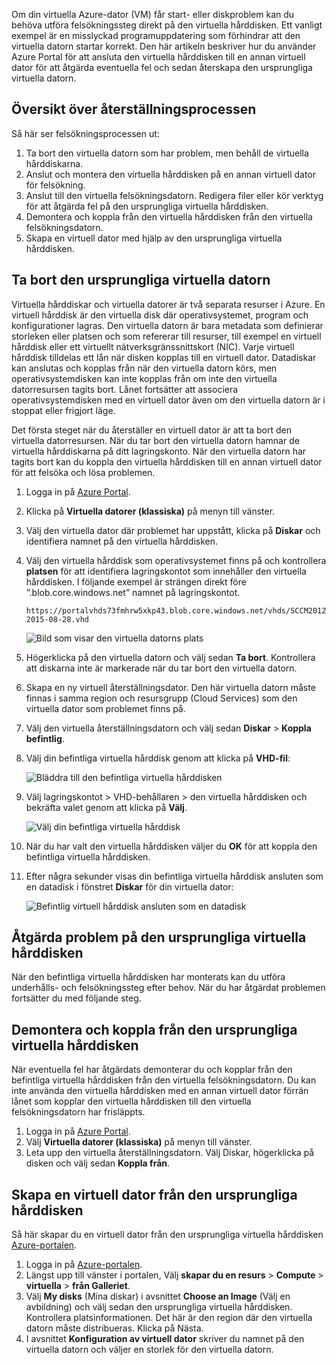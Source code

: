 Om din virtuella Azure-dator (VM) får start- eller diskproblem kan du behöva utföra felsökningssteg direkt på den virtuella hårddisken. Ett vanligt exempel är en misslyckad programuppdatering som förhindrar att den virtuella datorn startar korrekt. Den här artikeln beskriver hur du använder Azure Portal för att ansluta den virtuella hårddisken till en annan virtuell dator för att åtgärda eventuella fel och sedan återskapa den ursprungliga virtuella datorn.


## <a name="recovery-process-overview"></a>Översikt över återställningsprocessen
Så här ser felsökningsprocessen ut:

1. Ta bort den virtuella datorn som har problem, men behåll de virtuella hårddiskarna.
2. Anslut och montera den virtuella hårddisken på en annan virtuell dator för felsökning.
3. Anslut till den virtuella felsökningsdatorn. Redigera filer eller kör verktyg för att åtgärda fel på den ursprungliga virtuella hårddisken.
4. Demontera och koppla från den virtuella hårddisken från den virtuella felsökningsdatorn.
5. Skapa en virtuell dator med hjälp av den ursprungliga virtuella hårddisken.

## <a name="delete-the-original-vm"></a>Ta bort den ursprungliga virtuella datorn
Virtuella hårddiskar och virtuella datorer är två separata resurser i Azure. En virtuell hårddisk är den virtuella disk där operativsystemet, program och konfigurationer lagras. Den virtuella datorn är bara metadata som definierar storleken eller platsen och som refererar till resurser, till exempel en virtuell hårddisk eller ett virtuellt nätverksgränssnittskort (NIC). Varje virtuell hårddisk tilldelas ett lån när disken kopplas till en virtuell dator. Datadiskar kan anslutas och kopplas från när den virtuella datorn körs, men operativsystemdisken kan inte kopplas från om inte den virtuella datorresursen tagits bort. Lånet fortsätter att associera operativsystemdisken med en virtuell dator även om den virtuella datorn är i stoppat eller frigjort läge.

Det första steget när du återställer en virtuell dator är att ta bort den virtuella datorresursen. När du tar bort den virtuella datorn hamnar de virtuella hårddiskarna på ditt lagringskonto. När den virtuella datorn har tagits bort kan du koppla den virtuella hårddisken till en annan virtuell dator för att felsöka och lösa problemen. 

1. Logga in på [Azure Portal](https://portal.azure.com). 
2. Klicka på **Virtuella datorer (klassiska)** på menyn till vänster.
3. Välj den virtuella dator där problemet har uppstått, klicka på **Diskar** och identifiera namnet på den virtuella hårddisken. 
4. Välj den virtuella hårddisk som operativsystemet finns på och kontrollera **platsen** för att identifiera lagringskontot som innehåller den virtuella hårddisken. I följande exempel är strängen direkt före ”.blob.core.windows.net” namnet på lagringskontot.

    ```
    https://portalvhds73fmhrw5xkp43.blob.core.windows.net/vhds/SCCM2012-2015-08-28.vhd
    ```

    ![Bild som visar den virtuella datorns plats](./media/virtual-machines-classic-recovery-disks-portal/vm-location.png)

5. Högerklicka på den virtuella datorn och välj sedan **Ta bort**. Kontrollera att diskarna inte är markerade när du tar bort den virtuella datorn.
6. Skapa en ny virtuell återställningsdator. Den här virtuella datorn måste finnas i samma region och resursgrupp (Cloud Services) som den virtuella dator som problemet finns på.
7. Välj den virtuella återställningsdatorn och välj sedan **Diskar** > **Koppla befintlig**.
8. Välj din befintliga virtuella hårddisk genom att klicka på **VHD-fil**:

    ![Bläddra till den befintliga virtuella hårddisken](./media/virtual-machines-classic-recovery-disks-portal/select-vhd-location.png)

9. Välj lagringskontot > VHD-behållaren > den virtuella hårddisken och bekräfta valet genom att klicka på **Välj**.

    ![Välj din befintliga virtuella hårddisk](./media/virtual-machines-classic-recovery-disks-portal/select-vhd.png)

10. När du har valt den virtuella hårddisken väljer du **OK** för att koppla den befintliga virtuella hårddisken.
11. Efter några sekunder visas din befintliga virtuella hårddisk ansluten som en datadisk i fönstret **Diskar** för din virtuella dator:

    ![Befintlig virtuell hårddisk ansluten som en datadisk](./media/virtual-machines-classic-recovery-disks-portal/attached-disk.png)

## <a name="fix-issues-on-the-original-virtual-hard-disk"></a>Åtgärda problem på den ursprungliga virtuella hårddisken
När den befintliga virtuella hårddisken har monterats kan du utföra underhålls- och felsökningssteg efter behov. När du har åtgärdat problemen fortsätter du med följande steg.

## <a name="unmount-and-detach-the-original-virtual-hard-disk"></a>Demontera och koppla från den ursprungliga virtuella hårddisken
När eventuella fel har åtgärdats demonterar du och kopplar från den befintliga virtuella hårddisken från den virtuella felsökningsdatorn. Du kan inte använda den virtuella hårddisken med en annan virtuell dator förrän lånet som kopplar den virtuella hårddisken till den virtuella felsökningsdatorn har frisläppts.  

1. Logga in på [Azure Portal](https://portal.azure.com). 
2. Välj **Virtuella datorer (klassiska)** på menyn till vänster.
3. Leta upp den virtuella återställningsdatorn. Välj Diskar, högerklicka på disken och välj sedan **Koppla från**.

## <a name="create-a-vm-from-the-original-hard-disk"></a>Skapa en virtuell dator från den ursprungliga hårddisken

Så här skapar du en virtuell dator från den ursprungliga virtuella hårddisken [Azure-portalen](https://portal.azure.com).

1. Logga in på [Azure-portalen](https://portal.azure.com).
2. Längst upp till vänster i portalen, Välj **skapar du en resurs** > **Compute** > **virtuella** > **från Galleriet**.
3. Välj **My disks** (Mina diskar) i avsnittet **Choose an Image** (Välj en avbildning) och välj sedan den ursprungliga virtuella hårddisken. Kontrollera platsinformationen. Det här är den region där den virtuella datorn måste distribueras. Klicka på Nästa.
4. I avsnittet **Konfiguration av virtuell dator** skriver du namnet på den virtuella datorn och väljer en storlek för den virtuella datorn.
